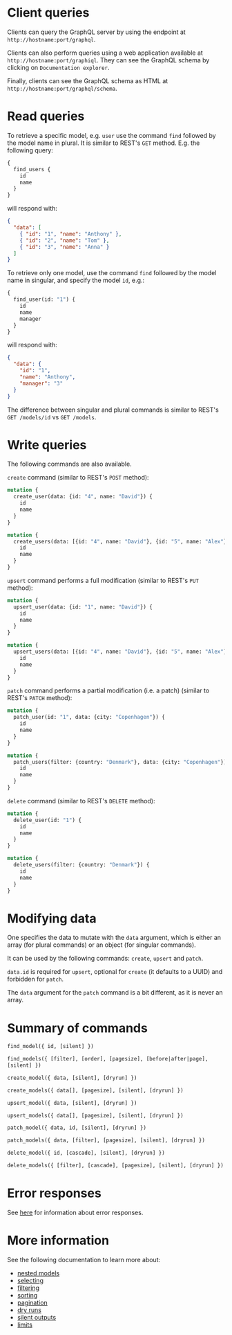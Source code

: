 # Client queries

Clients can query the GraphQL server by using the endpoint at
`http://hostname:port/graphql`.

Clients can also perform queries using a web application available at
`http://hostname:port/graphiql`.
They can see the GraphQL schema by clicking on `Documentation explorer`.

Finally, clients can see the GraphQL schema as HTML at
`http://hostname:port/graphql/schema`.

# Read queries

To retrieve a specific model, e.g. `user` use the command `find` followed by
the model name in plural. It is similar to REST's `GET` method.
E.g. the following query:

```graphql
{
  find_users {
    id
    name
  }
}
```

will respond with:

```json
{
  "data": [
    { "id": "1", "name": "Anthony" },
    { "id": "2", "name": "Tom" },
    { "id": "3", "name": "Anna" }
  ]
}
```

To retrieve only one model, use the command `find` followed by the model name
in singular, and specify the model `id`, e.g.:

```graphql
{
  find_user(id: "1") {
    id
    name
    manager
  }
}
```

will respond with:

```json
{
  "data": {
    "id": "1",
    "name": "Anthony",
    "manager": "3"
  }
}
```

The difference between singular and plural commands is similar to REST's
`GET /models/id` vs `GET /models`.

# Write queries

The following commands are also available.

`create` command (similar to REST's `POST` method):

```graphql
mutation {
  create_user(data: {id: "4", name: "David"}) {
    id
    name
  }
}
```

```graphql
mutation {
  create_users(data: [{id: "4", name: "David"}, {id: "5", name: "Alex"}]) {
    id
    name
  }
}
```

`upsert` command performs a full modification (similar to REST's `PUT` method):

```graphql
mutation {
  upsert_user(data: {id: "1", name: "David"}) {
    id
    name
  }
}
```

```graphql
mutation {
  upsert_users(data: [{id: "4", name: "David"}, {id: "5", name: "Alex"}]) {
    id
    name
  }
}
```

`patch` command performs a partial modification (i.e. a patch) (similar to
REST's `PATCH` method):

```graphql
mutation {
  patch_user(id: "1", data: {city: "Copenhagen"}) {
    id
    name
  }
}
```

```graphql
mutation {
  patch_users(filter: {country: "Denmark"}, data: {city: "Copenhagen"}) {
    id
    name
  }
}
```

`delete` command (similar to REST's `DELETE` method):

```graphql
mutation {
  delete_user(id: "1") {
    id
    name
  }
}
```

```graphql
mutation {
  delete_users(filter: {country: "Denmark"}) {
    id
    name
  }
}
```

# Modifying data

One specifies the data to mutate with the `data` argument, which is either an
array (for plural commands) or an object (for singular commands).

It can be used by the following commands: `create`, `upsert` and `patch`.

`data.id` is required for `upsert`, optional for `create`
(it defaults to a UUID) and forbidden for `patch`.

The `data` argument for the `patch` command is a bit different, as it is never
an array.

# Summary of commands

```graphql
find_model({ id, [silent] })
```

```graphql
find_models({ [filter], [order], [pagesize], [before|after|page],
[silent] })
```

```graphql
create_model({ data, [silent], [dryrun] })
```

```graphql
create_models({ data[], [pagesize], [silent], [dryrun] })
```

```graphql
upsert_model({ data, [silent], [dryrun] })
```

```graphql
upsert_models({ data[], [pagesize], [silent], [dryrun] })
```

```graphql
patch_model({ data, id, [silent], [dryrun] })
```

```graphql
patch_models({ data, [filter], [pagesize], [silent], [dryrun] })
```

```graphql
delete_model({ id, [cascade], [silent], [dryrun] })
```

```graphql
delete_models({ [filter], [cascade], [pagesize], [silent], [dryrun] })
```

# Error responses

See [here](error.md#error-responses) for information about error responses.

# More information

See the following documentation to learn more about:
  - [nested models](relations.md)
  - [selecting](selecting.md)
  - [filtering](filtering.md)
  - [sorting](sorting.md)
  - [pagination](pagination.md)
  - [dry runs](dryrun.md)
  - [silent outputs](silent.md)
  - [limits](limits.md)
